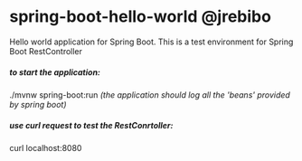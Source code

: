 # spring-boot-hello-world @jrebibo

Hello world application for Spring Boot. This is a test environment for Spring Boot RestController 


##### to start the application: 
./mvnw spring-boot:run
_(the application should log all the 'beans' provided by spring boot)_
##### use curl request to test the RestConrtoller:
curl localhost:8080